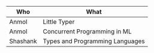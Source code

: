 | Who | What |
|-----|------|
| Anmol | Little Typer |
| Anmol | Concurrent Programming in ML |
| Shashank | Types and Programming Languages | 
